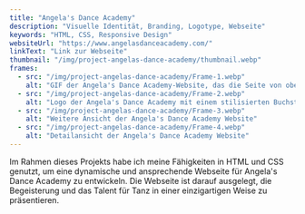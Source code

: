 ```yaml
---
title: "Angela's Dance Academy"
description: "Visuelle Identität, Branding, Logotype, Webseite"
keywords: "HTML, CSS, Responsive Design"
websiteUrl: "https://www.angelasdanceacademy.com/"
linkText: "Link zur Webseite"
thumbnail: "/img/project-angelas-dance-academy/thumbnail.webp"
frames:
  - src: "/img/project-angelas-dance-academy/Frame-1.webp"
    alt: "GIF der Angela's Dance Academy-Website, das die Seite von oben nach unten scrollt und verschiedene Abschnitte zeigt."
  - src: "/img/project-angelas-dance-academy/Frame-2.webp"
    alt: "Logo der Angela's Dance Academy mit einem stilisierten Buchstaben 'A' und dem Text 'Angela's Dance Academy' daneben."
  - src: "/img/project-angelas-dance-academy/Frame-3.webp"
    alt: "Weitere Ansicht der Angela's Dance Academy Website"
  - src: "/img/project-angelas-dance-academy/Frame-4.webp"
    alt: "Detailansicht der Angela's Dance Academy Website"
---
```


Im Rahmen dieses Projekts habe ich meine Fähigkeiten in HTML und CSS genutzt, um eine dynamische und ansprechende Webseite für Angela's Dance Academy zu entwickeln. Die Webseite ist darauf ausgelegt, die Begeisterung und das Talent für Tanz in einer einzigartigen Weise zu präsentieren.
